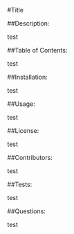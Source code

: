 #Title

##Description:

test

##Table of Contents: 

test

##Installation: 

test

##Usage:

test

##License:

test

##Contributors:

test

##Tests:

test

##Questions: 

test
        
